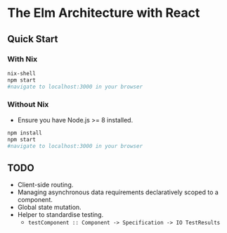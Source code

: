 # The Elm Architecture with React

## Quick Start

### With Nix

```bash
nix-shell
npm start
#navigate to localhost:3000 in your browser
```

### Without Nix

- Ensure you have Node.js >= 8 installed.

```bash
npm install
npm start
#navigate to localhost:3000 in your browser
```

## TODO

- Client-side routing.
- Managing asynchronous data requirements declaratively scoped to a component.
- Global state mutation.
- Helper to standardise testing.
  - `testComponent :: Component -> Specification -> IO TestResults`
